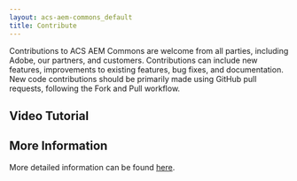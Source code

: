 ```yaml
---
layout: acs-aem-commons_default
title: Contribute
---
```


Contributions to ACS AEM Commons are welcome from all parties, including Adobe, our partners, and customers. Contributions can include new features, improvements to existing features, bug fixes, and documentation. New code contributions should be primarily made using GitHub pull requests, following the Fork and Pull workflow.

## Video Tutorial

<style type="text/css">
    #s7interactivevideo_div.s7interactivevideoviewer {
         height: 400px;
    }
</style>
<script type="text/javascript" src="http://justinedelson.assetsadobe.com/etc/dam/viewers/s7viewers/html5/js/InteractiveVideoViewer.js"></script>
<div id="s7interactivevideo_div"></div>
<script type="text/javascript">
    var s7interactivevideoviewer = new s7viewers.InteractiveVideoViewer({
        "containerId" : "s7interactivevideo_div",
        "params" : { 
            "serverurl" : "http://justinedelson.assetsadobe.com/is/image",
            "contenturl" : "http://justinedelson.assetsadobe.com/", 
            "config" : "/etc/dam/presets/viewer/Shoppable_Video_light",
            "videoserverurl": "https://gateway-na.assetsadobe.com/DMGateway/public/justinedelson",
            "interactivedata": "is/content/content/dam/mac/justinedelson/_VTT/aemcasts/Contributing.mp4.svideo.vtt",
            "asset" : "/content/dam/mac/justinedelson/aemcasts/Contributing.mp4" }
    })
    s7interactivevideoviewer.init();
</script>

## More Information

More detailed information can be found <a href="https://github.com/Adobe-Consulting-Services/acs-aem-commons/blob/master/CONTRIBUTING.md">here</a>.